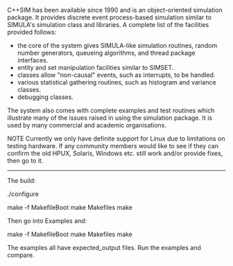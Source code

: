 C++SIM has been available since 1990 and is an object-oriented simulation package. It provides discrete event process-based simulation similar to SIMULA's simulation class and libraries. A complete list of the facilities provided follows:

- the core of the system gives SIMULA-like simulation routines, random number generators, queueing algorithms, and thread package interfaces.
- entity and set manipulation facilities similar to SIMSET.
- classes allow "non-causal" events, such as interrupts, to be handled.
- various statistical gathering routines, such as histogram and variance classes.
- debugging classes.

The system also comes with complete examples and test routines which illustrate many of the issues raised in using the simulation package. It is used by many commercial and academic organisations.

NOTE Currently we only have definite support for Linux due to limitations on testing hardware. If any community members would like to see if they can confirm the old HPUX, Solaris, Windows etc. still work and/or provide fixes, then go to it.

----

The build:

./configure

make -f MakefileBoot
make Makefiles
make

Then go into Examples and:

make -f MakefileBoot
make Makefiles
make

The examples all have expected_output files. Run the examples and compare.
